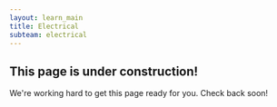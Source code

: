 ```yaml
---
layout: learn_main
title: Electrical
subteam: electrical
---
```


## This page is under construction!

We're working hard to get this page ready for you. Check back soon!
